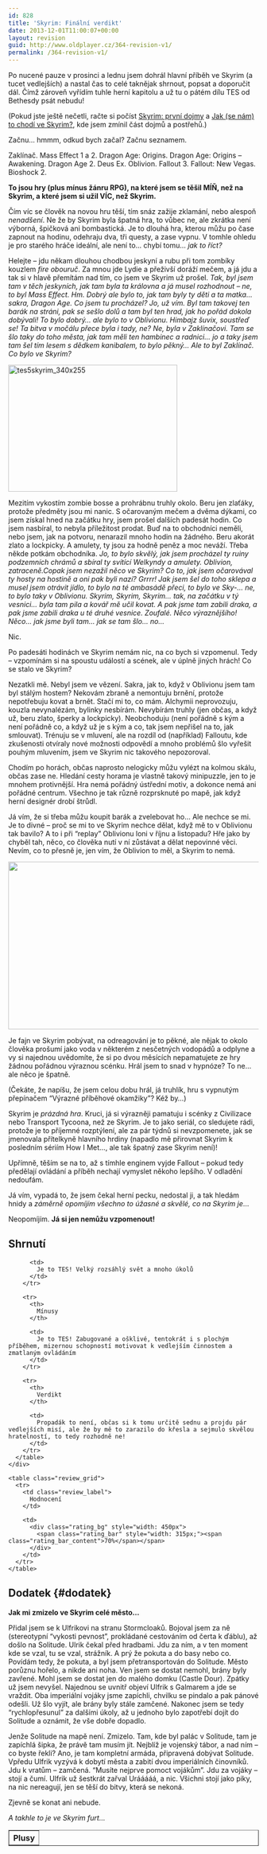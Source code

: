 ```yaml
---
id: 828
title: 'Skyrim: Finální verdikt'
date: 2013-12-01T11:00:07+00:00
layout: revision
guid: http://www.oldplayer.cz/364-revision-v1/
permalink: /364-revision-v1/
---
```

Po nucené pauze v prosinci a lednu jsem dohrál hlavní příběh ve Skyrim (a tucet vedlejších) a nastal čas to celé taknějak shrnout, popsat a doporučit dál. Čímž zároveň vyřídím tuhle herní kapitolu a už tu o pátém dílu TES od Bethesdy psát nebudu!

<!--more-->

(Pokud jste ještě nečetli, račte si počíst <a title="Permanent Link to Skyrim: první dojmy" href="../skyrim-prvni-dojmy/" rel="bookmark">Skyrim: první dojmy</a> a <a title="Permanent Link to Jak (se nám) to chodí ve Skyrim?" href="../jak-se-nam-to-chodi-ve-skyrim/" rel="bookmark">Jak (se nám) to chodí ve Skyrim?</a>, kde jsem zmínil část dojmů a postřehů.)

Začnu&#8230; hmmm, odkud bych začal? Začnu seznamem.

Zaklínač. Mass Effect 1 a 2. Dragon Age: Origins. Dragon Age: Origins &#8211; Awakening. Dragon Age 2. Deus Ex. Oblivion. Fallout 3. Fallout: New Vegas. Bioshock 2.

**To jsou hry (plus mínus žánru RPG), na které jsem se těšil MÍŇ, než na Skyrim, a které jsem si užil VÍC, než Skyrim.**

Čím víc se člověk na novou hru těší, tím snáz zažije zklamání, nebo alespoň _nenadšení_. Ne že by Skyrim byla špatná hra, to vůbec ne, ale zkrátka není výborná, špičková ani bombastická. Je to dlouhá hra, kterou můžu po čase zapnout na hodinu, odehraju dva, tři questy, a zase vypnu. V tomhle ohledu je pro starého hráče ideální, ale není to&#8230; chybí tomu&#8230; _jak to říct?_

Helejte &#8211; jdu někam dlouhou chodbou jeskyní a rubu při tom zombíky kouzlem _fire obouruč_. Za mnou jde Lydie a přeživší doráží mečem, a já jdu a tak si v hlavě přemítám nad tím, co jsem ve Skyrim už prošel. _Tak, byl jsem tam v těch jeskyních, jak tam byla ta královna a já musel rozhodnout &#8211; ne, to byl Mass Effect. Hm. Dobrý ale bylo to, jak tam byly ty děti a ta matka&#8230; sakra, Dragon Age. Co jsem tu procházel? Jo, už vím. Byl tam takovej ten barák na stráni, pak se sešlo dolů a tam byl ten hrad, jak ho pořád dokola dobývali! To bylo dobrý&#8230; ale bylo to v Oblivionu. Himbajz šuvix, soustřeď se! Ta bitva v močálu přece byla i tady, ne? Ne, byla v Zaklínačovi. Tam se šlo taky do toho města, jak tam měli ten hambinec a radnici&#8230; jo a taky jsem tam šel tím lesem s dědkem kanibalem, to bylo pěkný&#8230; Ale to byl Zaklínač. Co bylo ve Skyrim?_

<a href="http://www.xzone.cz/hledat.php3?search=The+Elder+Scrolls+V%3A+Skyrim&x=78&y=6&a_aid=gamer&a_bid=c1067cf0" target="_top"><img class="aligncenter" title="tes5skyrim_340x255" src="http://p.xzone.cz/images/upoutavky/tes5skyrim_340x255.jpg" alt="tes5skyrim_340x255" width="340" height="255" /></a><img style="border: 0" src="http://www.xzone.cz/affiliate/scripts/imp.php?a_aid=gamer&a_bid=c1067cf0" alt="" width="1" height="1" />

Mezitím vykostím zombie bosse a prohrábnu truhly okolo. Beru jen zlaťáky, protože předměty jsou mi nanic. S očarovaným mečem a dvěma dýkami, co jsem získal hned na začátku hry, jsem prošel dalších padesát hodin. Co jsem nasbíral, to nebyla příležitost prodat. Buď na to obchodníci neměli, nebo jsem, jak na potvoru, nenarazil mnoho hodin na žádného. Beru akorát zlato a lockpicky. A amulety, ty jsou za hodně peněz a moc neváží. Třeba někde potkám obchodníka. _Jo, to bylo skvělý, jak jsem procházel ty ruiny podzemních chrámů a sbíral ty svítící Welkyndy a amulety. Oblivion, zatraceně.Copak jsem nezažil něco ve Skyrim? Co to, jak jsem očarovával ty hosty na hostině a oni pak byli nazí? Grrrr! Jak jsem šel do toho sklepa a musel jsem otrávit jídlo, to bylo na té ambasádě přeci, to bylo ve Sky-&#8230; ne, to bylo taky v Oblivionu. Skyrim, Skyrim, Skyrim&#8230; tak, na začátku v tý vesnici&#8230; byla tam pila a kovář mě učil kovat. A pak jsme tam zabili draka, a pak jsme zabili draka u té druhé vesnice. Zoufalé. Něco výraznějšího! Něco&#8230; jak jsme byli tam&#8230; jak se tam šlo&#8230; no&#8230;_

Nic.

Po padesáti hodinách ve Skyrim nemám nic, na co bych si vzpomenul. Tedy &#8211; vzpomínám si na spoustu událostí a scének, ale v úplně jiných hrách! Co se stalo ve Skyrim?

Nezatkli mě. Nebyl jsem ve vězení. Sakra, jak to, když v Oblivionu jsem tam byl stálým hostem? Nekovám zbraně a nemontuju brnění, protože nepotřebuju kovat a brnět. Stačí mi to, co mám. Alchymii neprovozuju, kouzla nevynalézám, bylinky nesbírám. Nevybírám truhly (jen občas, a když už, beru zlato, šperky a lockpicky). Neobchoduju (není pořádně s kým a není pořádně co, a když už je s kým a co, tak jsem nepřišel na to, jak smlouvat). Trénuju se v mluvení, ale na rozdíl od (například) Falloutu, kde zkušenosti otvíraly nové možnosti odpovědí a mnoho problémů šlo vyřešit pouhým mluvením, jsem ve Skyrim nic takového nepozoroval.

Chodím po horách, občas naprosto nelogicky můžu vylézt na kolmou skálu, občas zase ne. Hledání cesty horama je vlastně takový minipuzzle, jen to je mnohem protivnější. Hra nemá pořádný ústřední motiv, a dokonce nemá ani pořádné centrum. Všechno je tak různě rozprsknuté po mapě, jak když herní designér drobí štrůdl.

Já vím, že si třeba můžu koupit barák a zvelebovat ho&#8230; Ale nechce se mi. Je to divné &#8211; proč se mi to ve Skyrim nechce dělat, když mě to v Oblivionu tak bavilo? A to i při &#8220;replay&#8221; Oblivionu loni v říjnu a listopadu? Hře jako by chyběl tah, něco, co člověka nutí v ní zůstávat a dělat nepovinné věci. Nevím, co to přesně je, jen vím, že Oblivion to měl, a Skyrim to nemá.

[<img class="aligncenter size-large wp-image-365" title="skyrim-4" src="http://www.oldplayer.cz/wp-content/uploads/2012/02/skyrim-4-600x337.jpg" alt="" width="600" height="337" srcset="https://oldplayer.cz/wp-content/uploads/2012/02/skyrim-4-600x337.jpg 600w, https://oldplayer.cz/wp-content/uploads/2012/02/skyrim-4-300x168.jpg 300w, https://oldplayer.cz/wp-content/uploads/2012/02/skyrim-4.jpg 1024w" sizes="(max-width: 600px) 100vw, 600px" />](http://www.oldplayer.cz/wp-content/uploads/2012/02/skyrim-4.jpg)

Je fajn ve Skyrim pobývat, na odreagování je to pěkné, ale nějak to okolo člověka prošumí jako voda v některém z nesčetných vodopádů a odplyne a vy si najednou uvědomíte, že si po dvou měsících nepamatujete ze hry žádnou pořádnou výraznou scénku. Hrál jsem to snad v hypnóze? To ne&#8230; ale něco je špatně.

(Čekáte, že napíšu, že jsem celou dobu hrál, já truhlík, hru s vypnutým přepínačem &#8220;Výrazné příběhové okamžiky&#8221;? Kéž by&#8230;)

Skyrim je _prázdná hra_. Kruci, já si výrazněji pamatuju i scénky z Civilizace nebo Transport Tycoona, než ze Skyrim. Je to jako seriál, co sledujete rádi, protože je to příjemné rozptýlení, ale za pár týdnů si nevzpomenete, jak se jmenovala přítelkyně hlavního hrdiny (napadlo mě přirovnat Skyrim k posledním sériím How I Met&#8230;, ale tak špatný zase Skyrim není)!

Upřímně, těším se na to, až s tímhle enginem vyjde Fallout &#8211; pokud tedy předělají ovládání a příběh nechají vymyslet někoho lepšího. V odladění nedoufám.

Já vím, vypadá to, že jsem čekal herní pecku, nedostal ji, a tak hledám hnidy a _záměrně opomíjím všechno to úžasné a skvělé, co na Skyrim je_&#8230;

Neopomíjím. **Já si jen nemůžu vzpomenout!**

<a name="review"></a>

<div class="review">
  <h2>
    Shrnutí
  </h2>
  
  <div class="mainbox">
    <div class="procons">
      <table border="1">
        <tr>
          <th>
            Plusy
          </th>
          
          <td>
            Je to TES! Velký rozsáhlý svět a mnoho úkolů
          </td>
        </tr>
        
        <tr>
          <th>
            Mínusy
          </th>
          
          <td>
            Je to TES! Zabugované a ošklivé, tentokrát i s plochým příběhem, mizernou schopností motivovat k vedlejším činnostem a zmatlaným ovládáním
          </td>
        </tr>
        
        <tr>
          <th>
            Verdikt
          </th>
          
          <td>
            Propadák to není, občas si k tomu určitě sednu a projdu pár vedlejších misí, ale že by mě to zarazilo do křesla a sejmulo skvělou hratelností, to tedy rozhodně ne!
          </td>
        </tr>
      </table>
    </div>
    
    <table class="review_grid">
      <tr>
        <td class="review_label">
          Hodnocení
        </td>
        
        <td>
          <div class="rating_bg" style="width: 450px">
            <span class="rating_bar" style="width: 315px;"><span class="rating_bar_content">70%</span></span>
          </div>
        </td>
      </tr>
    </table>
  </div>
</div>

## Dodatek {#dodatek}

**Jak mi zmizelo ve Skyrim celé město&#8230;**

Přidal jsem se k Ulfrikovi na stranu Stormcloaků. Bojoval jsem za ně (stereotypní &#8220;vykosti pevnost&#8221;, prokládané cestováním od čerta k ďáblu), až došlo na Solitude. Ulrik čekal před hradbami. Jdu za ním, a v ten moment kde se vzal, tu se vzal, strážník. A prý že pokuta a do basy nebo co. Povídám tedy, že pokuta, a byl jsem přetransportován do Solitude. Město porůznu hořelo, a nikde ani noha. Ven jsem se dostat nemohl, brány byly zavřené. Mohl jsem se dostat jen do malého domku (Castle Dour). Zpátky už jsem nevyšel. Najednou se uvnitř objeví Ulfrik s Galmarem a jde se vraždit. Oba imperiální vojáky jsme zapíchli, chvilku se pindalo a pak pánové odešli. Už šlo vyjít, ale brány byly stále zamčené. Nakonec jsem se tedy &#8220;rychlopřesunul&#8221; za dalšími úkoly, až u jednoho bylo zapotřebí dojít do Solitude a oznámit, že vše dobře dopadlo.

Jenže Solitude na mapě není. Zmizelo. Tam, kde byl palác v Solitude, tam je zapíchlá šipka, že právě tam musím jít. Nejblíž je vojenský tábor, a nad ním &#8211; co byste řekli? Ano, je tam kompletní armáda, připravená dobývat Solitude. Vpředu Ulfrik vyzývá k dobytí města a zabití dvou imperiálních činovníků. Jdu k vratům &#8211; zamčená. &#8220;Musíte nejprve pomoct vojákům&#8221;. Jdu za vojáky &#8211; stojí a čumí. Ulfrik už šestkrát zařval Urááááá, a nic. Všichni stojí jako piky, na nic nereagují, jen se těší do bitvy, která se nekoná.

Zjevně se konat ani nebude.

_A takhle to je ve Skyrim furt&#8230;_

<div id="google_plus_one">
  <g:plusone></g:plusone>
</div>

<div id="fb_send_like">
</div>